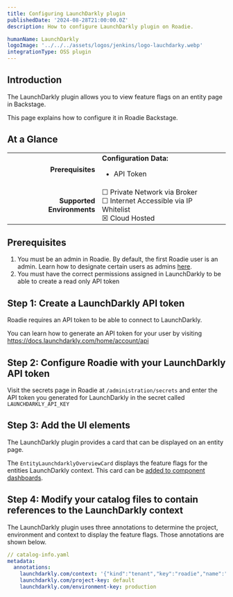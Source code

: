 ```yaml
---
title: Configuring LaunchDarkly plugin
publishedDate: '2024-08-28T21:00:00.0Z'
description: How to configure LaunchDarkly plugin on Roadie.

humanName: LaunchDarkly
logoImage: '../../../assets/logos/jenkins/logo-lauchdarky.webp'
integrationType: OSS plugin
---
```


## Introduction

The LaunchDarkly plugin allows you to view feature flags on an entity page in Backstage. 

This page explains how to configure it in Roadie Backstage.

## At a Glance

| | |
|---: | --- |
| **Prerequisites** | **Configuration Data:** <ul><li>API Token</li></ul> |
| **Supported Environments** | ☐ Private Network via Broker <br /> ☐ Internet Accessible via IP Whitelist <br /> ☒ Cloud Hosted |

## Prerequisites

1. You must be an admin in Roadie. By default, the first Roadie user is an admin. Learn how to designate certain users as admins [here](/docs/getting-started/assigning-admins/).
2. You must have the correct permissions assigned in LaunchDarkly to be able to create a read only API token

## Step 1: Create a LaunchDarkly API token

Roadie requires an API token to be able to connect to LaunchDarkly.

You can learn how to generate an API token for your user by visiting https://docs.launchdarkly.com/home/account/api

## Step 2: Configure Roadie with your LaunchDarkly API token

Visit the secrets page in Roadie at `/administration/secrets` and enter the API token you generated for LaunchDarkly in the secret called `LAUNCHDARKLY_API_KEY` 

## Step 3: Add the UI elements

The LaunchDarkly plugin provides a card that can be displayed on an entity page.

The `EntityLaunchdarklyOverviewCard` displays the feature flags for the entities LaunchDarkly context.
This card can be [added to component dashboards](/docs/getting-started/updating-the-ui/#updating-dashboards).

## Step 4: Modify your catalog files to contain references to the LaunchDarkly context

The LaunchDarkly plugin uses three annotations to determine the project, environment and context to display the feature flags. Those annotations are shown below.


```yaml
// catalog-info.yaml
metadata:
  annotations:
    launchdarkly.com/context: '{"kind":"tenant","key":"roadie","name":"roadie"}'
    launchdarkly.com/project-key: default
    launchdarkly.com/environment-key: production

```
